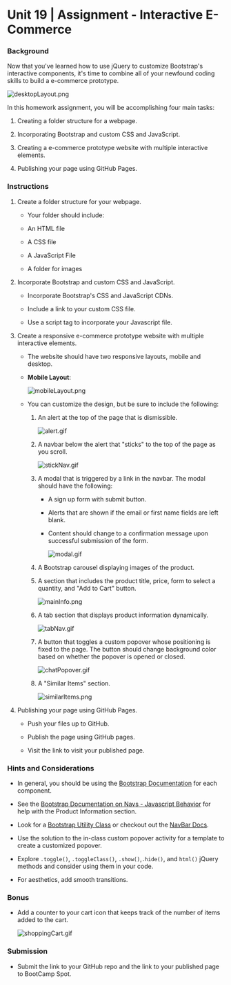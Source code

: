 # Unit 19 | Assignment - Interactive E-Commerce

### Background

Now that you've learned how to use jQuery to customize Bootstrap's interactive components, it's time to combine all of your newfound coding skills to build a e-commerce prototype.

  ![desktopLayout.png](Images/desktopLayout.png)

In this homework assignment, you will be accomplishing four main tasks:

  1. Creating a folder structure for a webpage.

  1. Incorporating Bootstrap and custom CSS and JavaScript.

  1. Creating a e-commerce prototype website with multiple interactive elements.

  1. Publishing your page using GitHub Pages.

### Instructions

  1. Create a folder structure for your webpage.

     - Your folder should include:

     - An HTML file

     - A CSS file

     - A JavaScript File

     - A folder for images

  1. Incorporate Bootstrap and custom CSS and JavaScript.

     - Incorporate Bootstrap's CSS and JavaScript CDNs.

     - Include a link to your custom CSS file.

     - Use a script tag to incorporate your Javascript file.

  1. Create a responsive e-commerce prototype website with multiple interactive elements.

     - The website should have two responsive layouts, mobile and desktop.

     - **Mobile Layout**:

       ![mobileLayout.png](Images/mobileLayout.png)

     - You can customize the design, but be sure to include the following:

       1. An alert at the top of the page that is dismissible.

          ![alert.gif](Images/alert.gif)

       1. A navbar below the alert that "sticks" to the top of the page as you scroll.

          ![stickNav.gif](Images/stickNav.gif)

        1. A modal that is triggered by a link in the navbar. The modal should have the following:

            - A sign up form with submit button.

            - Alerts that are shown if the email or first name fields are left blank.

            - Content should change to a confirmation message upon successful submission of the form.

              ![modal.gif](Images/modal.gif)

        1. A Bootstrap carousel displaying images of the product.

        1. A section that includes the product title, price, form to select a quantity, and "Add to Cart" button.

           ![mainInfo.png](Images/mainInfo.png)

        1. A tab section that displays product information dynamically.

           ![tabNav.gif](Images/tabNav.gif)

        1. A button that toggles a custom popover whose positioning is fixed to the page. The button should change background color based on whether the popover is opened or closed.

           ![chatPopover.gif](Images/chatPopover.gif)

        1. A "Similar Items" section.

           ![similarItems.png](Images/similarItems.png)

  1. Publishing your page using GitHub Pages.

     - Push your files up to GitHub.

     - Publish the page using GitHub pages.

     - Visit the link to visit your published page.

### Hints and Considerations

- In general, you should be using the [Bootstrap Documentation](https://getbootstrap.com/docs/4.1/components/alerts/) for each component.

- See the [Bootstrap Documentation on Navs - Javascript Behavior](https://getbootstrap.com/docs/4.1/components/navs/#javascript-behavior) for help with the Product Information section.

- Look for a [Bootstrap Utility Class](https://getbootstrap.com/docs/4.1/utilities/position/) or checkout out the [NavBar Docs](https://getbootstrap.com/docs/4.1/components/navbar/#placement).

- Use the solution to the in-class custom popover activity for a template to create a customized popover.

- Explore `.toggle()`, `.toggleClass()`, `.show()`,`.hide()`, and `html()` jQuery methods and consider using them in your code.

- For aesthetics, add smooth transitions.

### Bonus

- Add a counter to your cart icon that keeps track of the number of items added to the cart.

  ![shoppingCart.gif](Images/shoppingCart.gif)

### Submission

- Submit the link to your GitHub repo and the link to your published page to BootCamp Spot.
